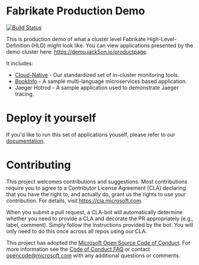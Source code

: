 # Fabrikate Production Demo

[![Build Status](https://dev.azure.com/epicstuff/fabrikate-production-cluster-demo-gitops/_apis/build/status/Microsoft.fabrikate-production-cluster-demo?branchName=master)](https://dev.azure.com/epicstuff/fabrikate-production-cluster-demo-gitops/_build/latest?definitionId=58&branchName=master)

This is production demo of what a cluster level Fabrikate High-Level-Definition (HLD) might look like. You can view applications presented by the demo cluster here: https://demo.jack5on.io/productpage.

It includes:

- [Cloud-Native](https://github.com/timfpark/fabrikate-cloud-native/) - Our standardized set of in-cluster monitoring tools.
- [BookInfo](https://github.com/evanlouie/fabrikate-bookinfo/) - A sample multi-language microservices based application.
- Jaeger Hotrod - A sample application used to demonstrate Jaeger tracing.

# Deploy it yourself

If you'd like to run this set of applications youself, please refer to our [documentation](./DIY.md).


# Contributing

This project welcomes contributions and suggestions. Most contributions require you to agree to a
Contributor License Agreement (CLA) declaring that you have the right to, and actually do, grant us
the rights to use your contribution. For details, visit https://cla.microsoft.com.

When you submit a pull request, a CLA-bot will automatically determine whether you need to provide
a CLA and decorate the PR appropriately (e.g., label, comment). Simply follow the instructions
provided by the bot. You will only need to do this once across all repos using our CLA.

This project has adopted the [Microsoft Open Source Code of Conduct](https://opensource.microsoft.com/codeofconduct/).
For more information see the [Code of Conduct FAQ](https://opensource.microsoft.com/codeofconduct/faq/) or
contact [opencode@microsoft.com](mailto:opencode@microsoft.com) with any additional questions or comments.
